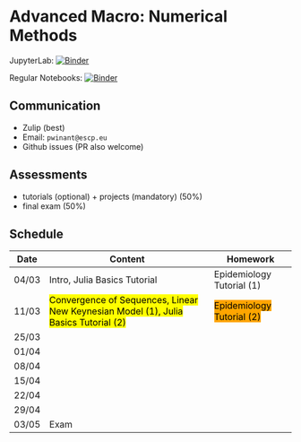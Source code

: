 # Advanced Macro: Numerical Methods

JupyterLab: 
[![Binder](https://mybinder.org/badge_logo.svg)](https://mybinder.org/v2/gh/albop/mie37.git/master?urlpath=lab)

Regular Notebooks:
[![Binder](https://mybinder.org/badge_logo.svg)](https://mybinder.org/v2/gh/albop/mie37.git/master)


## Communication

- Zulip (best)
- Email: `pwinant@escp.eu`
- Github issues (PR also welcome)

## Assessments

- tutorials (optional) + projects (mandatory) (50%)
- final exam (50%)

## Schedule

| Date  | Content                                   | Homework                                                            |
| ----- | ----------------------------------------- | ------------------------------------------------------------------- |
| 04/03 | Intro, Julia Basics Tutorial | Epidemiology Tutorial (1) |
| 11/03 | <mark>Convergence of Sequences, Linear New Keynesian Model (1), Julia Basics Tutorial (2) </mark>                                         | <mark style="background-color: orange">Epidemiology Tutorial (2)</mark>                                                                    |
| 25/03 |                                           |                                                                     |
| 01/04 |                                           |                                                                     |
| 08/04 |                                           |                                                                     |
| 15/04 |                                           |                                                                     |
| 22/04 |                                           |                                                                     |
| 29/04 |                                           |                                                                     |
| 03/05 | Exam                                      |                                                                     |
